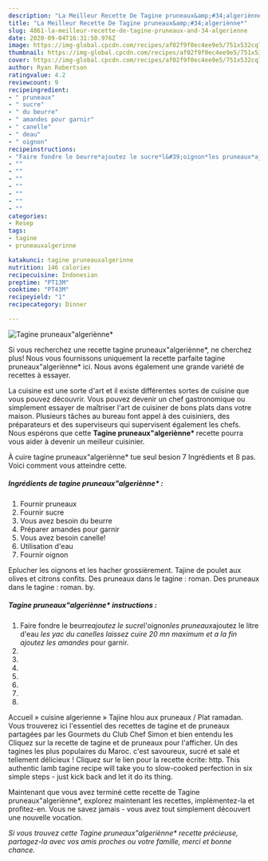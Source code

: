 ```yaml
---
description: "La Meilleur Recette De Tagine pruneaux&amp;#34;algeriènne*"
title: "La Meilleur Recette De Tagine pruneaux&amp;#34;algeriènne*"
slug: 4861-la-meilleur-recette-de-tagine-pruneaux-and-34-algerienne
date: 2020-09-04T16:31:50.976Z
image: https://img-global.cpcdn.com/recipes/af02f9f0ec4ee9e5/751x532cq70/tagine-pruneauxalgerienne-photo-principale-de-la-recette.jpg
thumbnail: https://img-global.cpcdn.com/recipes/af02f9f0ec4ee9e5/751x532cq70/tagine-pruneauxalgerienne-photo-principale-de-la-recette.jpg
cover: https://img-global.cpcdn.com/recipes/af02f9f0ec4ee9e5/751x532cq70/tagine-pruneauxalgerienne-photo-principale-de-la-recette.jpg
author: Ryan Robertson
ratingvalue: 4.2
reviewcount: 9
recipeingredient:
- " pruneaux"
- " sucre"
- " du beurre"
- " amandes pour garnir"
- " canelle"
- " deau"
- " oignon"
recipeinstructions:
- "Faire fondre le beurre*ajoutez le sucre*l&#39;oignon*les pruneaux*ajoutez le litre d&#39;eau *les yac du canelles laissez cuire 20 mn maximum et a la fin ajoutez les amandes* pour garnir."
- ""
- ""
- ""
- ""
- ""
- ""
- ""
categories:
- Resep
tags:
- tagine
- pruneauxalgerinne

katakunci: tagine pruneauxalgerinne 
nutrition: 146 calories
recipecuisine: Indonesian
preptime: "PT13M"
cooktime: "PT43M"
recipeyield: "1"
recipecategory: Dinner

---
```



![Tagine pruneaux&#34;algeriènne*](https://img-global.cpcdn.com/recipes/af02f9f0ec4ee9e5/751x532cq70/tagine-pruneauxalgerienne-photo-principale-de-la-recette.jpg)

Si vous recherchez une recette tagine pruneaux&#34;algeriènne*, ne cherchez plus! Nous vous fournissons uniquement la recette parfaite tagine pruneaux&#34;algeriènne* ici. Nous avons également une grande variété de recettes à essayer.

La cuisine est une sorte d'art et il existe différentes sortes de cuisine que vous pouvez découvrir. Vous pouvez devenir un chef gastronomique ou simplement essayer de maîtriser l'art de cuisiner de bons plats dans votre maison. Plusieurs tâches au bureau font appel à des cuisiniers, des préparateurs et des superviseurs qui supervisent également les chefs. Nous espérons que cette <strong> Tagine pruneaux&#34;algeriènne* </strong> recette pourra vous aider à devenir un meilleur cuisinier.

<!--inarticleads1-->

À cuire tagine pruneaux&#34;algeriènne* tue seul besion 7 Ingrédients et 8 pas. Voici comment vous atteindre cette.

##### Ingrédients de tagine pruneaux&#34;algeriènne* :

1. Fournir  pruneaux
1. Fournir  sucre
1. Vous avez besoin  du beurre
1. Préparer  amandes pour garnir
1. Vous avez besoin  canelle!
1. Utilisation  d&#39;eau
1. Fournir  oignon


Eplucher les oignons et les hacher grossièrement. Tajine de poulet aux olives et citrons confits. Des pruneaux dans le tagine : roman. Des pruneaux dans le tagine : roman. by. 

<!--inarticleads2-->

##### Tagine pruneaux&#34;algeriènne* instructions :

1. Faire fondre le beurre*ajoutez le sucre*l&#39;oignon*les pruneaux*ajoutez le litre d&#39;eau *les yac du canelles laissez cuire 20 mn maximum et a la fin ajoutez les amandes* pour garnir.
1. 
1. 
1. 
1. 
1. 
1. 
1. 


Accueil » cuisine algerienne » Tajine hlou aux pruneaux / Plat ramadan. Vous trouverez ici l&#39;essentiel des recettes de tagine et de pruneaux partagées par les Gourmets du Club Chef Simon et bien entendu les Cliquez sur la recette de tagine et de pruneaux pour l&#39;afficher. Un des tagines les plus populaires du Maroc. c&#39;est savoureux, sucré et salé et tellement délicieux ! Cliquez sur le lien pour la recette écrite: http. This authentic lamb tagine recipe will take you to slow-cooked perfection in six simple steps - just kick back and let it do its thing. 

<!--inarticleads1-->

<p>
Maintenant que vous avez terminé cette recette de Tagine pruneaux&#34;algeriènne*, explorez maintenant les recettes, implémentez-la et profitez-en. Vous ne savez jamais - vous avez tout simplement découvert une nouvelle vocation.
</p>

<p>
<i>Si vous trouvez cette Tagine pruneaux&#34;algeriènne* recette précieuse, partagez-la avec vos amis proches ou votre famille, merci et bonne chance.</i>
</p>
